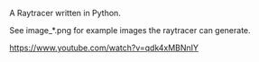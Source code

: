 A Raytracer written in Python.

See image_*.png for example images the raytracer can generate.

https://www.youtube.com/watch?v=qdk4xMBNnIY